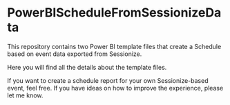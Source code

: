 # PowerBIScheduleFromSessionizeData
This repository contains two Power BI template files that create a Schedule based on event data exported from Sessionize.

Here you will find all the details about the template files.

If you want to create a schedule report for your own Sessionize-based event, feel free. If you have ideas on how to improve the experience, please let me know.
